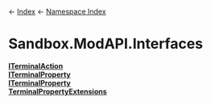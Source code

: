← [Index](Api-Index) ← [Namespace Index](Namespace-Index)

# Sandbox.ModAPI.Interfaces

**[ITerminalAction](Sandbox.ModAPI.Interfaces.ITerminalAction)**  
**[ITerminalProperty](Sandbox.ModAPI.Interfaces.ITerminalProperty)**  
**[ITerminalProperty](Sandbox.ModAPI.Interfaces.ITerminalProperty`1)**  
**[TerminalPropertyExtensions](Sandbox.ModAPI.Interfaces.TerminalPropertyExtensions)**

